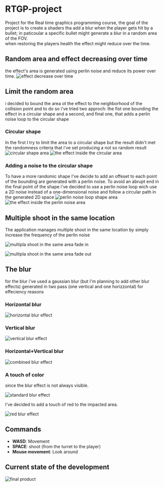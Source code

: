 # RTGP-project
Project for the Real time graphics programming course, the goal of the project is to create a shaders tha add a blur when the player gets hit by a bullet; in paticoular a specific bullet might generate a blur in a random area of the FOV.  
when restoring the players health the effect might reduce over the time.  

## Random area and effect decreasing over time
the effect's area is generated using perlin noise and reduce its power over time.
![effect decrease over time](images/decrease_over_time.gif)

## Limit the random area
i decided to bound the area ot the effect to the neighborhood of the collision point and to do so i've tried two approch: the fist one bounding the effect in a circular shape and a second, and final one, that adds a perlin noise loop to the circular shape  
### Circular shape
In the first I try to limit the area to a circular shape but the result didn't met the randomness criteria that i've set producing a not so random result
![circular shape area](images/circular_area.jpg)
![the effect inside the circular area](images/circular_noise.jpg)
### Adding a noise to the circular shape
To have a more randomic shape I've decide to add an offeset to each point of the bounding are generated with a perlin noise. To avoid an abrupt end in the final point of the shape i've decided to use a perlin noise loop wich use a 2D noise instead of a one-dimensional noise and follow a circular path in the generated 2D space
![perlin noise loop shape area](images/perlin_area.jpg)
![the effect inside the perlin noise area](images/perlin_noise.jpg)

## Multiple shoot in the same location
The application manages multiple shoot in the same location by simply increase the frequency of the perlin noise

![multipla shoot in the same area fade in](images/multiple_shoot_fade_in.gif)

![multipla shoot in the same area fade out](images/multiple_shoot_fade_out.gif)


## The blur
for the blur i've used a gaussian blur (but I'm planning to add other blur effects) generated in two pass (one vertical and one horizzontal) for effeciency reasons
### Horizontal blur
![horizontal blur effect](images/horizontal_blur.jpg)
### Vertical blur
![vertical blur effect](images/vertical_blur.jpg)
### Horizontal+Vertical blur
![combined blur effect](images/combined_blur.jpg)
### A touch of color
since the blur effect is not always visible.

![standard blur effect](images/simple_blur.gif)

I've decided to add a touch of red to the impacted area.

![red blur effect](images/red_blur.gif)

## Commands
* **WASD**: Movement
* **SPACE**: shoot (from the turret to the player)
* **Mouse movement**: Look around

## Current state of the development
![final product](images/red_blur.gif)
